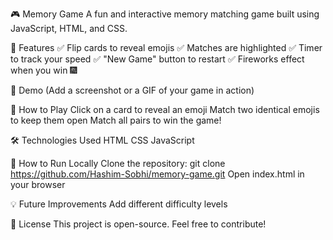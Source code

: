 🎮 Memory Game
A fun and interactive memory matching game built using JavaScript, HTML, and CSS.

🚀 Features
✅ Flip cards to reveal emojis
✅ Matches are highlighted
✅ Timer to track your speed
✅ "New Game" button to restart
✅ Fireworks effect when you win 🎆

📸 Demo
(Add a screenshot or a GIF of your game in action)

🎯 How to Play
Click on a card to reveal an emoji
Match two identical emojis to keep them open
Match all pairs to win the game!

🛠️ Technologies Used
HTML
CSS
JavaScript

🔧 How to Run Locally
Clone the repository: git clone https://github.com/Hashim-Sobhi/memory-game.git
Open index.html in your browser

💡 Future Improvements
Add different difficulty levels

📜 License
This project is open-source. Feel free to contribute!
